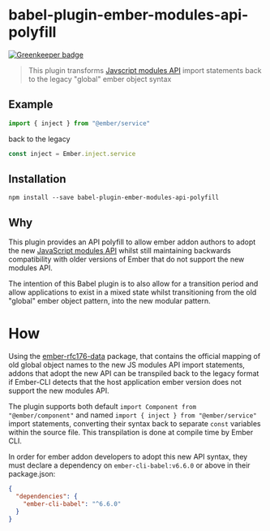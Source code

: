 # babel-plugin-ember-modules-api-polyfill

[![Greenkeeper badge](https://badges.greenkeeper.io/ember-cli/babel-plugin-ember-modules-api-polyfill.svg)](https://greenkeeper.io/)

> This plugin transforms [Javscript modules API](https://github.com/emberjs/rfcs/blob/master/text/0176-javascript-module-api.md) import statements
> back to the legacy "global" ember object syntax

## Example

```js
import { inject } from "@ember/service"
```
back to the legacy
```js
const inject = Ember.inject.service
```

## Installation

`npm install --save babel-plugin-ember-modules-api-polyfill`

## Why

This plugin provides an API polyfill to allow ember addon authors to adopt the new
[JavaScript modules API](https://github.com/emberjs/rfcs/blob/master/text/0176-javascript-module-api.md) whilst still maintaining backwards 
compatibility with older versions of Ember that do not support the new modules API.

The intention of this Babel plugin is to also allow for a transition period and allow applications to exist in a mixed state whilst transitioning 
from the old "global" ember object pattern, into the new modular pattern.

# How

Using the [ember-rfc176-data](https://github.com/ember-cli/ember-rfc176-data) package, that contains the official mapping of old global
object names to the new JS modules API import statements, addons that adopt the new API can be transpiled back to the legacy format if Ember-CLI
detects that the host application ember version does not support the new modules API.

The plugin supports both default `import Component from "@ember/component"` and named `import { inject } from "@ember/service"` import statements,
converting their syntax back to separate `const` variables within the source file. This transpilation is done at compile time by Ember CLI.

In order for ember addon developers to adopt this new API syntax, they must declare a dependency on `ember-cli-babel:v6.6.0` or above in their
package.json:

```json
{
  "dependencies": {
    "ember-cli-babel": "^6.6.0"
  }
}
```
